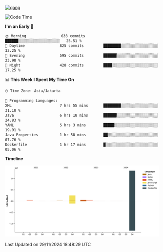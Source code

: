 <!-- [<img src='https://dev.karakun.com/assets/posts/2018-09-16-jc-java-article/3duke_suspects.jpg' alt='java'>](https://github.com/yeahbutstill) -->
[<img src='https://asset-2.tstatic.net/tribunnewswiki/foto/bank/images/Mozart.jpg' alt='gang'>](https://github.com/yeahbutstill)

<!--START_SECTION:waka-->
![Code Time](http://img.shields.io/badge/Code%20Time-2%2C956%20hrs%2020%20mins-blue)

**I'm an Early 🐤** 

```text
🌞 Morning                633 commits         ██████░░░░░░░░░░░░░░░░░░░   25.51 % 
🌆 Daytime                825 commits         ████████░░░░░░░░░░░░░░░░░   33.25 % 
🌃 Evening                595 commits         ██████░░░░░░░░░░░░░░░░░░░   23.98 % 
🌙 Night                  428 commits         ████░░░░░░░░░░░░░░░░░░░░░   17.25 % 
```


📊 **This Week I Spent My Time On** 

```text
🕑︎ Time Zone: Asia/Jakarta

💬 Programming Languages: 
XML                      7 hrs 55 mins       ████████░░░░░░░░░░░░░░░░░   31.18 % 
Java                     6 hrs 18 mins       ██████░░░░░░░░░░░░░░░░░░░   24.83 % 
YAML                     5 hrs 3 mins        █████░░░░░░░░░░░░░░░░░░░░   19.91 % 
Java Properties          1 hr 58 mins        ██░░░░░░░░░░░░░░░░░░░░░░░   07.76 % 
Dockerfile               1 hr 17 mins        █░░░░░░░░░░░░░░░░░░░░░░░░   05.06 % 
```

**Timeline**

![Lines of Code chart](https://raw.githubusercontent.com/yeahbutstill/yeahbutstill/main/assets/bar_graph.png)


 Last Updated on 29/11/2024 18:48:29 UTC
<!--END_SECTION:waka-->
